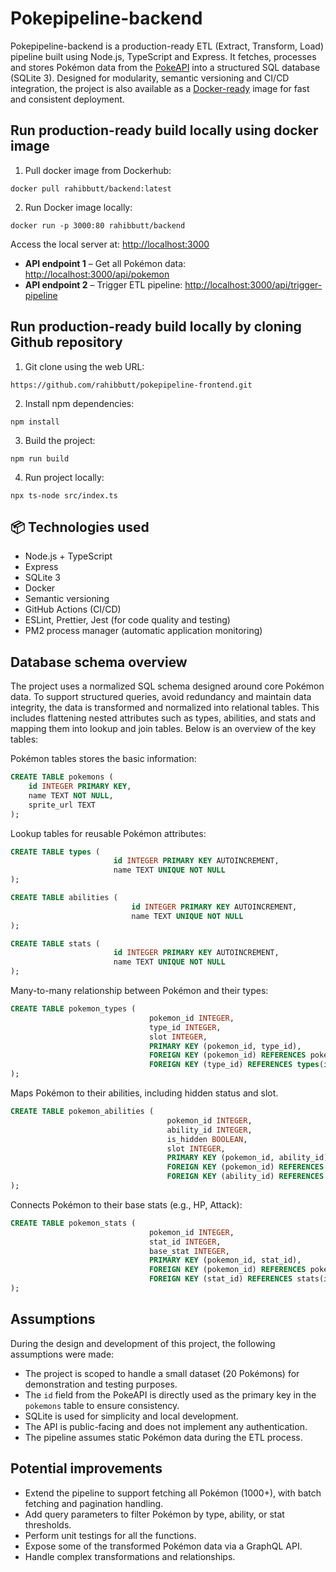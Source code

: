 # Pokepipeline-backend

Pokepipeline-backend is a production-ready ETL (Extract, Transform, Load) pipeline built
using Node.js, TypeScript and Express. It fetches, processes and stores Pokémon
data from the [PokeAPI](https://pokeapi.co/) into a structured SQL database (SQLite
3). Designed for modularity, semantic versioning and CI/CD integration,
the project is also available as a [Docker-ready](https://hub.docker.com/r/rahibbutt/backend) 
image for fast and consistent deployment.

## Run production-ready build locally using docker image
1. Pull docker image from Dockerhub:
```
docker pull rahibbutt/backend:latest
```
2. Run Docker image locally:
```
docker run -p 3000:80 rahibbutt/backend
```
Access the local server at: [http://localhost:3000](http://localhost:3000)
- **API endpoint 1** – Get all Pokémon data: [http://localhost:3000/api/pokemon](http://localhost:3000/api/pokemon)
- **API endpoint 2** – Trigger ETL pipeline: [http://localhost:3000/api/trigger-pipeline](http://localhost:3000/api/trigger-pipeline)



## Run production-ready build locally by cloning Github repository
1. Git clone using the web URL:
```
https://github.com/rahibbutt/pokepipeline-frontend.git
```
2. Install npm dependencies:
```
npm install
```
3. Build the project:
```
npm run build
```
4. Run project locally:
```
npx ts-node src/index.ts
```

## 📦 Technologies used

* Node.js + TypeScript
* Express
* SQLite 3
* Docker
* Semantic versioning
* GitHub Actions (CI/CD)
* ESLint, Prettier, Jest (for code quality and testing)
* PM2 process manager (automatic application monitoring)

## Database schema overview

The project uses a normalized SQL schema designed around 
core Pokémon data. To support structured queries, avoid
redundancy and maintain data integrity, the data is 
transformed and normalized into relational tables. 
This includes flattening nested attributes such as types,
abilities, and stats and mapping them into lookup and
join tables. Below is an overview of the key 
tables:

Pokémon tables stores the basic information:

```sql
CREATE TABLE pokemons (
    id INTEGER PRIMARY KEY,
    name TEXT NOT NULL,
    sprite_url TEXT
);
```
Lookup tables for reusable Pokémon attributes:
```sql
CREATE TABLE types (
                       id INTEGER PRIMARY KEY AUTOINCREMENT,
                       name TEXT UNIQUE NOT NULL
);

CREATE TABLE abilities (
                           id INTEGER PRIMARY KEY AUTOINCREMENT,
                           name TEXT UNIQUE NOT NULL
);

CREATE TABLE stats (
                       id INTEGER PRIMARY KEY AUTOINCREMENT,
                       name TEXT UNIQUE NOT NULL
);
```
Many-to-many relationship between Pokémon and their types:
```sql
CREATE TABLE pokemon_types (
                               pokemon_id INTEGER,
                               type_id INTEGER,
                               slot INTEGER,
                               PRIMARY KEY (pokemon_id, type_id),
                               FOREIGN KEY (pokemon_id) REFERENCES pokemons(id) ON DELETE CASCADE,
                               FOREIGN KEY (type_id) REFERENCES types(id)
);
```
Maps Pokémon to their abilities, including hidden status 
and slot.
```sql
CREATE TABLE pokemon_abilities (
                                   pokemon_id INTEGER,
                                   ability_id INTEGER,
                                   is_hidden BOOLEAN,
                                   slot INTEGER,
                                   PRIMARY KEY (pokemon_id, ability_id),
                                   FOREIGN KEY (pokemon_id) REFERENCES pokemons(id) ON DELETE CASCADE,
                                   FOREIGN KEY (ability_id) REFERENCES abilities(id)
);
```
Connects Pokémon to their base stats (e.g., HP, Attack):
```sql
CREATE TABLE pokemon_stats (
                               pokemon_id INTEGER,
                               stat_id INTEGER,
                               base_stat INTEGER,
                               PRIMARY KEY (pokemon_id, stat_id),
                               FOREIGN KEY (pokemon_id) REFERENCES pokemons(id) ON DELETE CASCADE,
                               FOREIGN KEY (stat_id) REFERENCES stats(id)
);
```

## Assumptions

During the design and development of this project, the following assumptions were made:

- The project is scoped to handle a small dataset (20 Pokémons) for demonstration and testing purposes.
- The `id` field from the PokeAPI is directly used as the primary key in the `pokemons` table to ensure consistency.
- SQLite is used for simplicity and local development.
- The API is public-facing and does not implement any authentication.
- The pipeline assumes static Pokémon data during the ETL process.

## Potential improvements

- Extend the pipeline to support fetching all Pokémon (1000+), with batch fetching and pagination handling.
- Add query parameters to filter Pokémon by type, ability, or stat thresholds.
- Perform unit testings for all the functions.
- Expose some of the transformed Pokémon data via a GraphQL API.
- Handle complex transformations and relationships.

